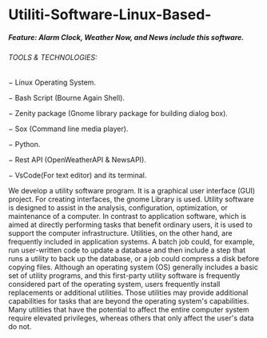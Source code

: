 # Utiliti-Software-Linux-Based-
##### Feature: Alarm Clock, Weather Now, and News include this software.
###### TOOLS & TECHNOLOGIES: 

−	Linux Operating System.

−	Bash Script (Bourne Again Shell).

−	Zenity package (Gnome library package for building dialog box).

−	Sox (Command line media player).

−	Python.

−	Rest API (OpenWeatherAPI & NewsAPI).

−	VsCode(For text editor) and its terminal.



We develop a utility software program. It is a graphical user interface (GUI) project. For creating interfaces, the gnome Library is used. Utility software is designed to assist in the analysis, configuration, optimization, or maintenance of a computer. In contrast to application software, which is aimed at directly performing tasks that benefit ordinary users, it is used to support the computer infrastructure. Utilities, on the other hand, are frequently included in application systems. A batch job could, for example, run user-written code to update a database and then include a step that runs a utility to back up the database, or a job could compress a disk before copying files. Although an operating system (OS) generally includes a basic set of utility programs, and this first-party utility software is frequently considered part of the operating system, users frequently install replacements or additional utilities. Those utilities may provide additional capabilities for tasks that are beyond the operating system's capabilities. Many utilities that have the potential to affect the entire computer system require elevated privileges, whereas others that only affect the user's data do not.

